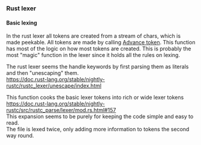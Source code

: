 ### Rust lexer
#### Basic lexing
In the rust lexer all tokens are created from a stream of chars, which is made peekable. All tokens are made by calling
[Advance token](https://doc.rust-lang.org/stable/nightly-rustc/rustc_lexer/cursor/struct.Cursor.html#method.advance_token).
This function has most of the logic on how most tokens are created. This is probably the most "magic" function in the
lexer since it holds all the rules on lexing.



The rust lexer seems the handle keywords by first parsing them as literals and then "unescaping" them.  
https://doc.rust-lang.org/stable/nightly-rustc/rustc_lexer/unescape/index.html


This function cooks the basic lexer tokens into rich or wide lexer tokens  
https://doc.rust-lang.org/stable/nightly-rustc/src/rustc_parse/lexer/mod.rs.html#157  
This expansion seems to be purely for keeping the code simple and easy to read.  
The file is lexed twice, only adding more information to tokens the second way round.